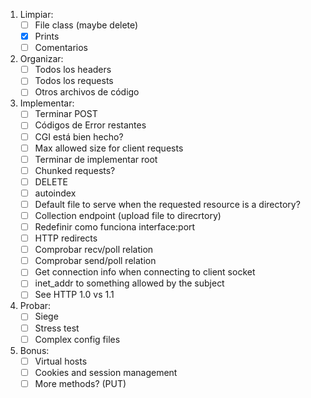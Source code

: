 1. Limpiar:
	- [ ] File class (maybe delete)
	- [x] Prints
	- [ ] Comentarios
2. Organizar:
	- [ ] Todos los headers
	- [ ] Todos los requests
	- [ ] Otros archivos de código
3. Implementar:
	- [ ] Terminar POST
	- [ ] Códigos de Error restantes
	- [ ] CGI está bien hecho?
	- [ ] Max allowed size for client requests
	- [ ] Terminar de implementar root
	- [ ] Chunked requests?
	- [ ] DELETE
	- [ ] autoindex
	- [ ] Default file to serve when the requested resource is a directory?
	- [ ] Collection endpoint (upload file to direcrtory)
	- [ ] Redefinir como funciona interface:port
	- [ ] HTTP redirects
	- [ ] Comprobar recv/poll relation
	- [ ] Comprobar send/poll relation
	- [ ] Get connection info when connecting to client socket
	- [ ] inet_addr to something allowed by the subject
	- [ ] See HTTP 1.0 vs 1.1
4. Probar:
	- [ ] Siege
	- [ ] Stress test
	- [ ] Complex config files
5. Bonus:
	- [ ] Virtual hosts
	- [ ] Cookies and session management
	- [ ] More methods? (PUT)
